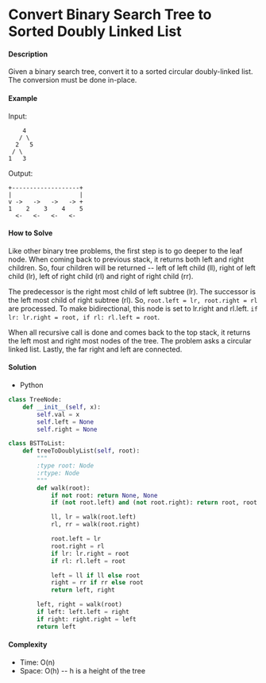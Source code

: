 # Convert Binary Search Tree to Sorted Doubly Linked List

#### Description

Given a binary search tree, convert it to a sorted circular doubly-linked list. The conversion must be done in-place.

#### Example
Input:

```
    4
   / \
  2   5
 / \
1   3
```

Output:

```
+-------------------+
|                   |
v ->   ->   ->   -> +
1    2    3    4    5
  <-   <-   <-   <-
```

#### How to Solve

Like other binary tree problems, the first step is to go deeper to the leaf node.
When coming back to previous stack, it returns both left and right children. So, four children will be returned -- left of left child (ll), right of left child (lr), left of right child (rl) and right of right child (rr).

The predecessor is the right most child of left subtree (lr).
The successor is the left most child of right subtree (rl).
So, `root.left = lr, root.right = rl` are processed.
To make bidirectional, this node is set to lr.right and rl.left. `if lr: lr.right = root, if rl: rl.left = root`.

When all recursive call is done and comes back to the top stack, it returns the left most and right most nodes of the tree. The problem asks a circular linked list. Lastly, the far right and left are connected.

#### Solution
- Python

```python
class TreeNode:
    def __init__(self, x):
        self.val = x
        self.left = None
        self.right = None

class BSTToList:
    def treeToDoublyList(self, root):
        """
        :type root: Node
        :rtype: Node
        """
        def walk(root):
            if not root: return None, None
            if (not root.left) and (not root.right): return root, root

            ll, lr = walk(root.left)
            rl, rr = walk(root.right)

            root.left = lr
            root.right = rl
            if lr: lr.right = root
            if rl: rl.left = root

            left = ll if ll else root
            right = rr if rr else root
            return left, right

        left, right = walk(root)
        if left: left.left = right
        if right: right.right = left
        return left
```

#### Complexity
- Time: O(n)
- Space: O(h) -- h is a height of the tree